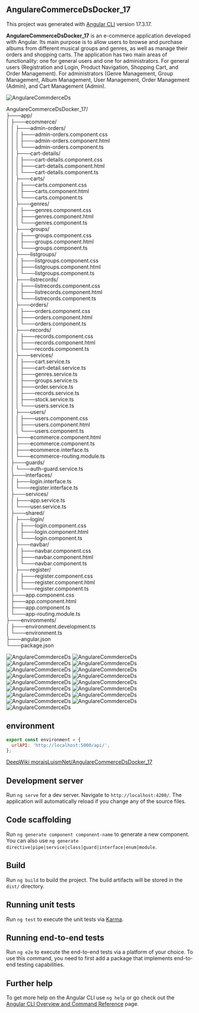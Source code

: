 ## AngulareCommerceDsDocker_17
This project was generated with [Angular CLI](https://github.com/angular/angular-cli) version 17.3.17.

**AngulareCommerceDsDocker_17** is an e-commerce application developed with Angular. Its main purpose is to allow users to browse and purchase albums from different musical groups and genres, as well as manage their orders and shopping carts. The application has two main areas of functionality: one for general users and one for administrators. For general users (Registration and Login, Product Navigation, Shopping Cart, and Order Management). For administrators (Genre Management, Group Management, Album Management, User Management, Order Management (Admin), and Cart Management (Admin). 

![AngulareCommderceDs](img/UML.png)

AngulareCommerceDsDocker_17/  
├───app/  
│   ├───ecommerce/  
│   │   ├───admin-orders/  
│   │   │   ├───admin-orders.component.css  
│   │   │   ├───admin-orders.component.html  
│   │   │   └───admin-orders.component.ts  
│   │   ├───cart-details/  
│   │   │   ├───cart-details.component.css  
│   │   │   ├───cart-details.component.html  
│   │   │   └───cart-details.component.ts  
│   │   ├───carts/  
│   │   │   ├───carts.component.css  
│   │   │   ├───carts.component.html  
│   │   │   └───carts.component.ts  
│   │   ├───genres/  
│   │   │   ├───genres.component.css    
│   │   │   ├───genres.component.html    
│   │   │   └───genres.component.ts  
│   │   ├───groups/  
│   │   │   ├───groups.component.css  
│   │   │   ├───groups.component.html    
│   │   │   └───groups.component.ts  
│   │   ├───listgroups/  
│   │   │   ├───listgroups.component.css  
│   │   │   ├───listgroups.component.html    
│   │   │   └───listgroups.component.ts  
│   │   ├───listrecords/  
│   │   │   ├───listrecords.component.css   
│   │   │   ├───listrecords.component.html   
│   │   │   └───listrecords.component.ts  
│   │   ├───orders/  
│   │   │   ├───orders.component.css  
│   │   │   ├───orders.component.html    
│   │   │   └───orders.component.ts  
│   │   ├───records/  
│   │   │   ├───records.component.css  
│   │   │   ├───records.component.html    
│   │   │   └───records.component.ts  
│   │   ├───services/  
│   │   │   ├───cart.service.ts  
│   │   │   ├───cart-detail.service.ts  
│   │   │   ├───genres.service.ts  
│   │   │   ├───groups.service.ts  
│   │   │   ├───order.service.ts  
│   │   │   ├───records.service.ts  
│   │   │   ├───stock.service.ts  
│   │   │   └───users.service.ts  
│   │   ├───users/  
│   │   │   ├───users.component.css    
│   │   │   ├───users.component.html    
│   │   │   └───users.component.ts  
│   │   ├───ecommerce.component.html  
│   │   ├───ecommerce.component.ts  
│   │   ├───ecommerce.interface.ts   
│   │   └───ecommerce-routing.module.ts  
│   ├───guards/  
│   │   └───auth-guard.service.ts  
│   ├───interfaces/  
│   │   ├───login.interface.ts  
│   │   └───register.interface.ts  
│   ├───services/  
│   │   ├───app.service.ts  
│   │   └───user.service.ts  
│   ├───shared/  
│   │   ├───login/  
│   │   │   ├───login.component.css  
│   │   │   ├───login.component.html  
│   │   │   └───login.component.ts  
│   │   ├───navbar/  
│   │   │   ├───navbar.component.css  
│   │   │   ├───navbar.component.html    
│   │   │   └───navbar.component.ts  
│   │   ├───register/  
│   │   │   ├───register.component.css  
│   │   │   ├───register.component.html  
│   │   │   └───register.component.ts  
│   ├───app.component.css   
│   ├───app.component.html   
│   ├───app.component.ts  
│   └───app-routing.module.ts  
├───environments/  
│   ├───environment.development.ts  
│   └───environment.ts  
├───angular.json  
└───package.json  

![AngulareCommderceDs](img/01.png)
![AngulareCommderceDs](img/02.png)
![AngulareCommderceDs](img/03.png)
![AngulareCommderceDs](img/04.png)
![AngulareCommderceDs](img/05.png)
![AngulareCommderceDs](img/06.png)
![AngulareCommderceDs](img/07.png)
![AngulareCommderceDs](img/08.png)
![AngulareCommderceDs](img/09.png)
![AngulareCommderceDs](img/10.png)
![AngulareCommderceDs](img/11.png)
![AngulareCommderceDs](img/12.png)
![AngulareCommderceDs](img/13.png)
![AngulareCommderceDs](img/14.png)
![AngulareCommderceDs](img/15.png)
![AngulareCommderceDs](img/16.png)
![AngulareCommderceDs](img/17.png)

## environment

```javascript
export const environment = {
  urlAPI: 'http://localhost:5000/api/',
};

```

[DeepWiki moraisLuismNet/AngulareCommerceDsDocker_17](https://deepwiki.com/moraisLuismNet/AngulareCommerceDsDocker_17)


## Development server

Run `ng serve` for a dev server. Navigate to `http://localhost:4200/`. The application will automatically reload if you change any of the source files.

## Code scaffolding

Run `ng generate component component-name` to generate a new component. You can also use `ng generate directive|pipe|service|class|guard|interface|enum|module`.

## Build

Run `ng build` to build the project. The build artifacts will be stored in the `dist/` directory.

## Running unit tests

Run `ng test` to execute the unit tests via [Karma](https://karma-runner.github.io).

## Running end-to-end tests

Run `ng e2e` to execute the end-to-end tests via a platform of your choice. To use this command, you need to first add a package that implements end-to-end testing capabilities.

## Further help

To get more help on the Angular CLI use `ng help` or go check out the [Angular CLI Overview and Command Reference](https://angular.io/cli) page.

